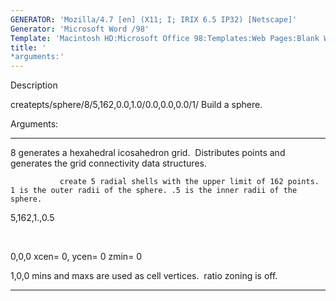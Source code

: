 ```yaml
---
GENERATOR: 'Mozilla/4.7 [en] (X11; I; IRIX 6.5 IP32) [Netscape]'
Generator: 'Microsoft Word /98'
Template: 'Macintosh HD:Microsoft Office 98:Templates:Web Pages:Blank Web Page'
title: '
*arguments:'
---
```


 Description

  createpts/sphere/8/5,162,0.0,1.0/0.0,0.0,0.0/1/
  Build a sphere.

  Arguments:

   --------------- --------------------------------------------------------------------------------------------------------------------------------------
   8               generates a hexahedral icosahedron grid.  Distributes points and generates the grid connectivity data structures. 

   
               create 5 radial shells with the upper limit of 162 points.  1 is the outer radii of the sphere. .5 is the inner radii of the sphere.
   5,162,1.,0.5
   
                   

   0,0,0           xcen= 0, ycen= 0 zmin= 0

   1,0,0           mins and maxs are used as cell vertices.  ratio zoning is off. 
   --------------- --------------------------------------------------------------------------------------------------------------------------------------

  

   

  
